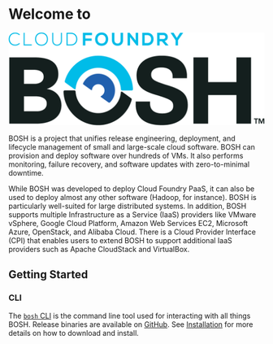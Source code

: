 # Welcome to

![Cloud Foundry BOSH](images/logo-full.png)

BOSH is a project that unifies release engineering, deployment, and lifecycle management of small and large-scale cloud software. BOSH can provision and deploy software over hundreds of VMs. It also performs monitoring, failure recovery, and software updates with zero-to-minimal downtime.

While BOSH was developed to deploy Cloud Foundry PaaS, it can also be used to deploy almost any other software (Hadoop, for instance). BOSH is particularly well-suited for large distributed systems. In addition, BOSH supports multiple Infrastructure as a Service (IaaS) providers like VMware vSphere, Google Cloud Platform, Amazon Web Services EC2, Microsoft Azure, OpenStack, and Alibaba Cloud. There is a Cloud Provider Interface (CPI) that enables users to extend BOSH to support additional IaaS providers such as Apache CloudStack and VirtualBox.


## Getting Started

### CLI

The [`bosh` CLI](cli-v2.md) is the command line tool used for interacting with all things BOSH. Release binaries are available on [GitHub](https://github.com/cloudfoundry/bosh-cli/releases). See [Installation](cli-v2-install.md) for more details on how to download and install.

